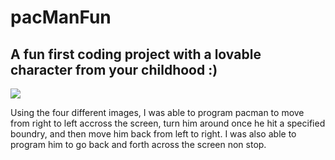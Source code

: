 # pacManFun
## A fun first coding project with a lovable character from your childhood :)
  <img src="pacman.png"/>

Using the four different images, I was able to program pacman to move from right to left accross the screen, turn him around once he hit a specified boundry, and then move him back from left to right. I was also able to program him to go back and forth across the screen non stop.
